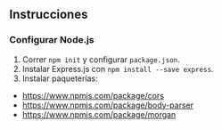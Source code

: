  ## Instrucciones

 ### Configurar Node.js
 1. Correr `npm init` y configurar `package.json`. 
 2. Instalar Express.js con `npm install --save express`. 
 3. Instalar paqueterías: 
  * https://www.npmjs.com/package/cors
  * https://www.npmjs.com/package/body-parser
  * https://www.npmjs.com/package/morgan